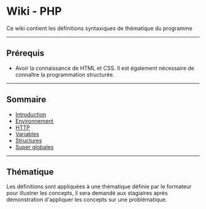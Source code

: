 # Wiki - PHP

Ce wiki contient les définitions syntaxiques de thématique du programme

___

## Prérequis

* Avoir la connaissance de HTML et CSS. Il est également nécessaire de connaître
la programmation structurée.

___

## Sommaire

* [Introduction](https://github.com/seeren-training/PHP/wiki/01)
* [Environnement](https://github.com/seeren-training/PHP/wiki/02)
* [HTTP](https://github.com/seeren-training/PHP/wiki/02)
* [Variables](https://github.com/seeren-training/PHP/wiki/03)
* [Structures](https://github.com/seeren-training/PHP/wiki/04)
* [Super globales](https://github.com/seeren-training/PHP/wiki/05)

___

## Thématique

Les définitions sont appliquées à une thématique définie par le formateur pour illustrer les concepts, il sera demandé aux stagiaires après démonstration d'appliquer les concepts sur une problématique.
